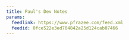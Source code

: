 ```yaml
---
title: Paul's Dev Notes
params:
  feedlink: https://www.pfrazee.com/feed.xml
  feedid: 0fce522e3ed704842a25d124cab07466
---
```

